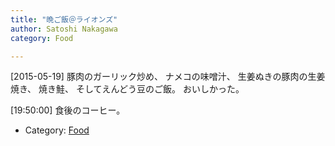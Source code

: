 ```yaml
---
title: "晩ご飯＠ライオンズ"
author: Satoshi Nakagawa
category: Food

---
```


[2015-05-19]  豚肉のガーリック炒め、
ナメコの味噌汁、
生姜ぬきの豚肉の生姜焼き、
焼き鮭、
そしてえんどう豆のご飯。
おいしかった。

 [19:50:00]
食後のコーヒー。

- Category: [Food](categories.html#Food)


